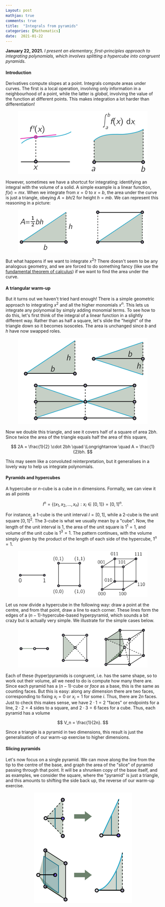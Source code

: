 ```yaml
---
Layout: post
mathjax: true
comments: true
title:  "Integrals from pyramids"
categories: [Mathematics]
date:  2021-01-22
---
```


**January 22, 2021.** *I present an elementary, first-principles
  approach to integrating polynomials, which involves splitting a
  hypercube into congruent pyramids.*

#### Introduction

Derivatives compute slopes at a point.
Integrals compute areas under curves.
The first is a local operation, involving only information in a
neighbourhood of a point, while the latter is *global*, involving the
value of the function at different points.
This makes integration a lot harder than differentiation!

<figure>
    <div style="text-align:center"><img src
    ="/images/posts/pyramid1.png"/>
	</div>
	</figure>

However, sometimes we have a shortcut for integrating: identifying an
integral with the volume of a solid.
A simple example is a linear function, $f(x) = mx$. When we integrate
from $x = 0$ to $x = b$, the area under the curve is just a triangle,
obeying $A = bh/2$ for height $h = mb$.
We can represent this reasoning in a picture:

<figure>
    <div style="text-align:center"><img src
    ="/images/posts/pyramid2.png"/>
	</div>
	</figure>

But what happens if we want to integrate $x^2$?
There doesn't seem to be any analogous geometry, and we are forced to
do something fancy (like use the
[fundamental theorem of calculus](https://en.wikipedia.org/wiki/Fundamental_theorem_of_calculus))
if we want to find the area under the curve.

#### A triangular warm-up

But it turns out we haven't tried hard enough!
There is a simple geometric approach to integrating $x^2$ and all the
higher monomials $x^n$.
This lets us integrate any polynomial by simply adding monomial terms.
To see how to do this, let's first think of the integral of a linear
function in a slightly different way.
Rather than as half a square, let's slide the "height" of the triangle
down so it becomes isosceles.
The area is unchanged since $b$ and $h$ have now swapped roles.

<figure>
    <div style="text-align:center"><img src
    ="/images/posts/pyramid3.png"/>
	</div>
	</figure>

Now we double this triangle, and see it covers half of a square of
area $2bh$. Since twice the area of the triangle equals half the area
of this square,

$$
2A = \frac{1}{2} \cdot 2bh \quad \Longrightarrow \quad A = \frac{1}{2}bh.
$$

This may seem like a convoluted reinterpretation, but it generalises
in a lovely way to help us integrate polynomials.

#### Pyramids and hypercubes

A hypercube or $n$-cube is a cube in $n$ dimensions.
Formally, we can view it as all points

$$
I^n = \{(x_1, x_2, \ldots, x_n) : x_i \in [0, 1]\} = [0, 1]^n.
$$

For instance, a $1$-cube is the unit interval $I = [0, 1]$, while a
$2$-cube is the unit square $[0 ,1]^2$.
The $3$-cube is what we usually mean by a "cube".
Now, the length of the unit interval is $1$, the area of the unit
square is $1^1 = 1$, and volume of the unit cube is $1^3 = 1$.
The pattern continues, with the volume simply given by the product of
the length of each side of the hypercube, $1^n = 1$.

<figure>
    <div style="text-align:center"><img src
    ="/images/posts/pyramid4.png"/>
	</div>
	</figure>

Let us now divide a hypercube in the following way: draw a point at
the centre, and from that point, draw a line to each corner.
These lines form the edges of a $(n-1)$-hypercube-based hyperpyramid,
which sounds a bit crazy but is actually very simple.
We illustrate for the simple cases below.

<figure>
    <div style="text-align:center"><img src
    ="/images/posts/pyramid5.png"/>
	</div>
	</figure>

Each of these (hyper)pyramids is congruent, i.e. has the same shape,
so to work out their volume, all we need to do is compute how many there
are.
Since each pyramid has a $(n-1)$-cube or *face* as a base, this is the
same as counting faces.
But this is easy: along any dimension there are two faces,
corresponding to fixing $x_i = 0$ or $x_i = 1$ for some $i$.
Thus, there are $2n$ faces.
Just to check this makes sense, we have $2 \cdot 1 = 2$ "faces" or
endpoints for a line, $2 \cdot 2 = 4$ sides to a square, and $2 \cdot
3 = 6$ faces for a cube.
Thus, each pyramid has a volume

$$
V_n = \frac{1}{2n}.
$$

Since a triangle is a pyramid in two dimensions, this result is just
the generalisation of our warm-up exercise to higher dimensions.

#### Slicing pyramids

Let's now focus on a single pyramid.
We can move along the line from the tip to the centre of the base, and
graph the area of the "slice" of pyramid passing through that point.
It will be a shrunken copy of the base itself, and as examples, we
consider the square, where the "pyramid" is just a triangle, and this
amounts to shifting the side back up, the reverse of our warm-up
exercise.


<figure>
    <div style="text-align:center"><img src
    ="/images/posts/pyramid6.png"/>
	</div>
	</figure>
